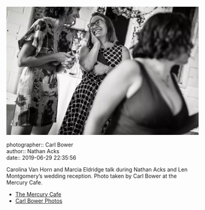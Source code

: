 ![Carolina Van Horne and Marcia Eldridge talk](assets/2019-06-29-set-4-the-dance-87.webp)

photographer:: Carl Bower  
author:: Nathan Acks  
date:: 2019-06-29 22:35:56

Carolina Van Horn and Marcia Eldridge talk during Nathan Acks and Len Montgomery’s wedding reception. Photo taken by Carl Bower at the Mercury Cafe.

* [The Mercury Cafe](http://mercurycafe.com)
* [Carl Bower Photos](https://carlbowerphotos.com)
